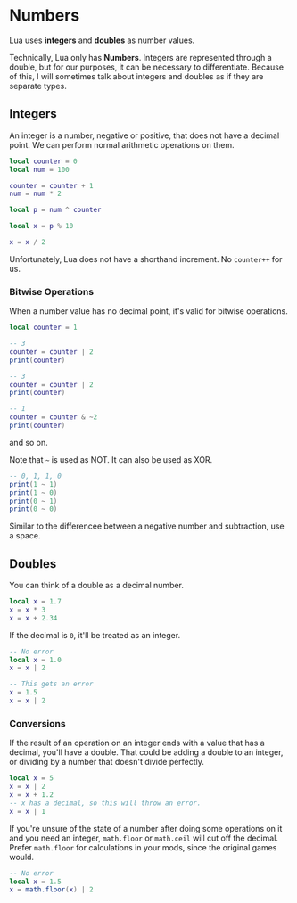 # Numbers

Lua uses **integers** and **doubles** as number values.

Technically, Lua only has **Numbers**. Integers are represented through a double, but for our purposes, 
it can be necessary to differentiate. Because of this, I will sometimes talk about integers and doubles 
as if they are separate types.

## Integers

An integer is a number, negative or positive, that does not have a decimal point.
We can perform normal arithmetic operations on them.

```lua
local counter = 0
local num = 100

counter = counter + 1
num = num * 2

local p = num ^ counter

local x = p % 10

x = x / 2
```

Unfortunately, Lua does not have a shorthand increment. No `counter++` for us.

### Bitwise Operations

When a number value has no decimal point, it's valid for bitwise operations. 

```lua
local counter = 1

-- 3
counter = counter | 2
print(counter)

-- 3
counter = counter | 2
print(counter)

-- 1
counter = counter & ~2
print(counter)
```

and so on. 

Note that `~` is used as NOT. It can also be used as XOR.

```lua
-- 0, 1, 1, 0
print(1 ~ 1)
print(1 ~ 0)
print(0 ~ 1)
print(0 ~ 0)
```
Similar to the differencee between a negative number and subtraction, use a space.

## Doubles

You can think of a double as a decimal number. 

```lua
local x = 1.7
x = x * 3
x = x + 2.34
```

If the decimal is `0`, it'll be treated as an integer.

```lua
-- No error
local x = 1.0
x = x | 2

-- This gets an error
x = 1.5
x = x | 2
```

### Conversions

If the result of an operation on an integer ends with a value that has a decimal, you'll 
have a double. That could be adding a double to an integer, or dividing by a number that 
doesn't divide perfectly.

```lua
local x = 5
x = x | 2
x = x + 1.2
-- x has a decimal, so this will throw an error.
x = x | 1
```

If you're unsure of the state of a number after doing some operations on it and you need 
an integer, `math.floor` or `math.ceil` will cut off the decimal. Prefer `math.floor` for 
calculations in your mods, since the original games would.

```lua
-- No error
local x = 1.5
x = math.floor(x) | 2
```
